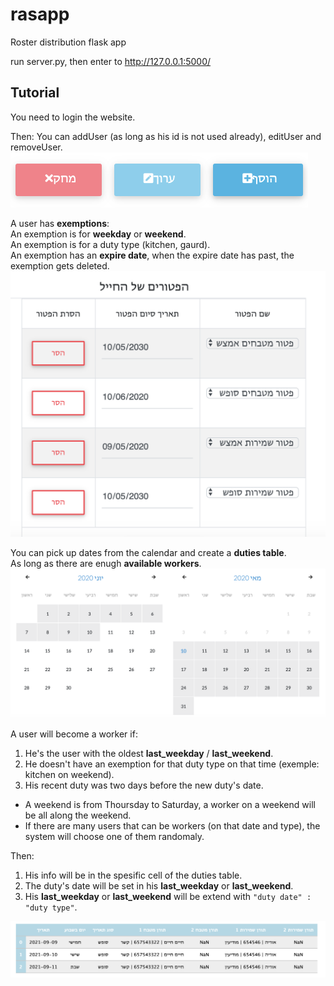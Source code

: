# rasapp
Roster distribution flask app

run server.py, then enter to http://127.0.0.1:5000/

## Tutorial

You need to login the website.

Then:
You can addUser (as long as his id is not used already), editUser and removeUser.
![alt text](https://github.com/lanyado/rasapp/raw/master/general/images/user_actions.png "user actions")

A user has <b>exemptions</b>:<br>
An exemption is for <b>weekday</b> or <b>weekend</b>.<br>
An exemption is for a duty type (kitchen, gaurd).<br>
An exemption has an <b>expire date</b>, when the expire date has past, the exemption gets deleted.<br>
![alt text](https://github.com/lanyado/rasapp/raw/master/general/images/exemptions.png "exemptions")

You can pick up dates from the calendar and create a <b>duties table</b>.<br>
As long as there are enugh <b>available workers</b>.
![alt text](https://github.com/lanyado/rasapp/raw/master/general/images/calendar.png "calendar")

A user will become a worker if:
1. He's the user with the oldest <b>last_weekday</b> / <b>last_weekend</b>.
2. He doesn't have an exemption for that duty type on that time (exemple: kitchen on weekend).
3. His recent duty was two days before the new duty's date.

* A weekend is from Thoursday to Saturday, a worker on a weekend will be all along the weekend.
* If there are many users that can be workers (on that date and type), the system will choose one of them randomaly.

Then:
1. His info will be in the spesific cell of the duties table.
2. The duty's date will be set in his  <b>last_weekday</b> or <b>last_weekend</b>.
3. His <b>last_weekday</b> or <b>last_weekend</b> will be extend with `"duty date" : "duty type"`.

![alt text](https://github.com/lanyado/rasapp/raw/master/general/images/duties_table.png "user actions")